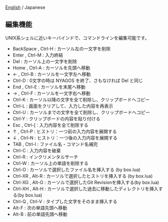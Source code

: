 [English](./03-Readline_en.md) / Japanese

## 編集機能

UNIX系シェルに近いキーバインドで、コマンドラインを編集可能です。

* BackSpace , Ctrl-H : カーソル左の一文字を削除
* Enter , Ctrl-M     : 入力終結
* Del                : カーソル上の一文字を削除
* Home , Ctrl-A      : カーソルを先頭へ移動
* ← , Ctrl-B        : カーソルを一文字左へ移動
* Ctrl-D             : 0文字の時は NYAGOS を終了、さもなければ Del と同じ
* End , Ctrl-E       : カーソルを末尾へ移動
* → , Ctrl-F        : カーソルを一文字右へ移動
* Ctrl-K             : カーソル以降の文字を全て削除し、クリップボードへコピー
* Ctrl-L             : 画面をクリアして、入力した内容を再表示
* Ctrl-U             : カーソルまでの文字を全て削除し、クリップボードへコピー
* Ctrl-Y             : クリップボードの内容を貼り付ける
* Esc , Ctrl-[       : 入力内容を全て削除する
* ↑ , Ctrl-P        : ヒストリ：一つ前の入力内容を展開する
* ↓ , Ctrl-N        : ヒストリ：一つ後の入力内容を展開する
* TAB , Ctrl-I       : ファイル名・コマンド名補完
* Ctrl-C             : 入力内容を破棄
* Ctrl-R             : インクリメンタルサーチ
* Ctrl-W             : カーソル上の単語を削除する
* Ctrl-O             : カーソルで選択したファイル名を挿入する (by box.lua)
* Ctrl-XR , Alt-R    : カーソルで選択したヒストリを挿入する (by box.lua)
* Ctrl-XG , Alt-G    : カーソルで選択したGit Revisionを挿入する(by box.lua)
* Ctrl-XH , Alt-H    : カーソルで選択した過去に移動したディレクトリを挿入する(by box.lua)
* Ctrl-Q , Ctrl-V    : タイプした文字をそのまま挿入する
* Alt-F              : 次の単語先頭へ移動
* Alt-B              : 前の単語先頭へ移動

<!-- set:fenc=utf8: -->

